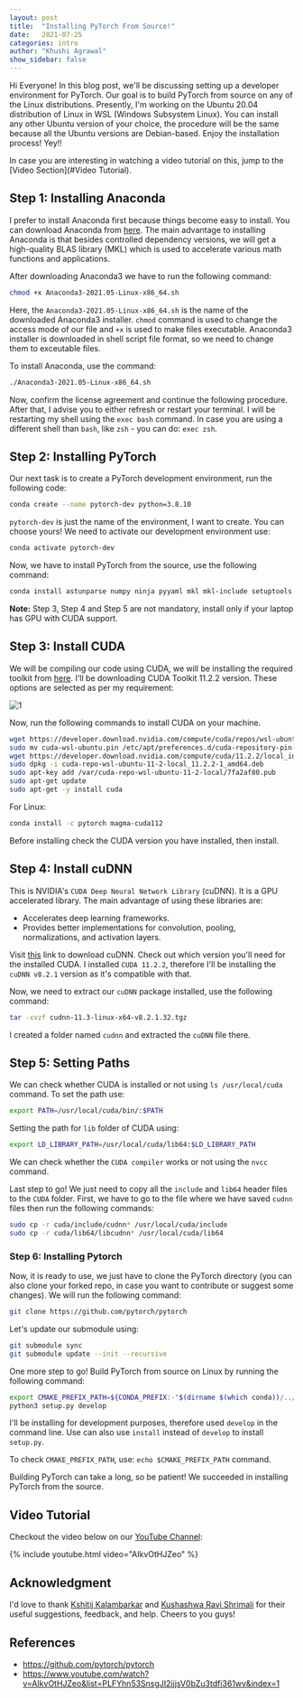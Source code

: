 ```yaml
---
layout: post
title:  "Installing PyTorch From Source!"
date:   2021-07-25
categories: intro
author: "Khushi Agrawal"
show_sidebar: false
---
```


Hi Everyone! In this blog post, we'll be discussing setting up a developer environment for PyTorch. Our goal is to build PyTorch from source on any of the Linux distributions. Presently, I'm working on the Ubuntu 20.04 distribution of Linux in WSL (Windows Subsystem Linux). You can install any other Ubuntu version of your choice, the procedure will be the same because all the Ubuntu versions are Debian-based. Enjoy the installation process! Yey!!  

In case you are interesting in watching a video tutorial on this, jump to the [Video Section](#Video Tutorial).

## Step 1: Installing Anaconda

I prefer to install Anaconda first because things become easy to install. You can download Anaconda from [here](https://www.anaconda.com/products/individual#download-section). The main advantage to installing Anaconda is that besides controlled dependency versions, we will get a high-quality BLAS library (MKL) which is used to accelerate various math functions and applications. 

After downloading Anaconda3 we have to run the following command:

```bash
chmod +x Anaconda3-2021.05-Linux-x86_64.sh
```

Here, the `Anaconda3-2021.05-Linux-x86_64.sh` is the name of the downloaded Anaconda3 installer. `chmod` command is used to change the access mode of our file and `+x` is used to make files executable. Anaconda3 installer is downloaded in shell script file format, so we need to change them to exceutable files.

To install Anaconda, use the command:

```bash
./Anaconda3-2021.05-Linux-x86_64.sh
```

Now, confirm the license agreement and continue the following procedure. After that, I advise you to either refresh or restart your terminal. I will be restarting my shell using the `exec bash` command. In case you are using a different shell than `bash`, like `zsh` - you can do: `exec zsh`.

## Step 2: Installing PyTorch 

Our next task is to create a PyTorch development environment, run the following code:

```bash
conda create --name pytorch-dev python=3.8.10
```

`pytorch-dev` is just the name of the environment, I want to create. You can choose yours! We need to activate our development environment use:

```bash
conda activate pytorch-dev
```

Now, we have to install PyTorch from the source, use the following command:

```bash
conda install astunparse numpy ninja pyyaml mkl mkl-include setuptools cmake cffi typing_extensions future six requests dataclasses
```

**Note:** Step 3, Step 4 and Step 5 are not mandatory, install only if your laptop has GPU with CUDA support. 

## Step 3: Install CUDA 

We will be compiling our code using CUDA, we will be installing the required toolkit from [here](https://developer.nvidia.com/cuda-downloads). I'll be downloading CUDA Toolkit 11.2.2 version. These options are selected as per my requirement:

![1](https://user-images.githubusercontent.com/62256509/126878857-9e3c6f00-5904-4b05-bff2-8e15b9c9eaa5.png)

Now, run the following commands to install CUDA on your machine.

```bash
wget https://developer.download.nvidia.com/compute/cuda/repos/wsl-ubuntu/x86_64/cuda-wsl-ubuntu.pin
sudo mv cuda-wsl-ubuntu.pin /etc/apt/preferences.d/cuda-repository-pin-600
wget https://developer.download.nvidia.com/compute/cuda/11.2.2/local_installers/cuda-repo-wsl-ubuntu-11-2-local_11.2.2-1_amd64.deb
sudo dpkg -i cuda-repo-wsl-ubuntu-11-2-local_11.2.2-1_amd64.deb
sudo apt-key add /var/cuda-repo-wsl-ubuntu-11-2-local/7fa2af80.pub
sudo apt-get update
sudo apt-get -y install cuda
```

For Linux:

```bash
conda install -c pytorch magma-cuda112
```

Before installing check the CUDA version you have installed, then install. 

## Step 4: Install cuDNN

This is NVIDIA's `CUDA Deep Neural Network Library` (cuDNN). It is a GPU accelerated library. The main advantage of using these libraries are:

* Accelerates deep learning frameworks.
* Provides better implementations for convolution, pooling, normalizations, and activation layers.

Visit [this](https://developer.nvidia.com/cudnn) link to download cuDNN. Check out which version you'll need for the installed CUDA. I installed `CUDA 11.2.2`, therefore I'll be installing the `cuDNN v8.2.1` version as it's compatible with that.

Now, we need to extract our `cuDNN` package installed, use the following command:

```bash
tar -xvzf cudnn-11.3-linux-x64-v8.2.1.32.tgz
```
I created a folder named `cudnn` and extracted the `cuDNN` file there.

## Step 5: Setting Paths

We can check whether CUDA is installed or not using `ls /usr/local/cuda` command. To set the path use:

```bash
export PATH=/usr/local/cuda/bin/:$PATH
```

Setting the path for `lib` folder of CUDA using:

```bash
export LD_LIBRARY_PATH=/usr/local/cuda/lib64:$LD_LIBRARY_PATH
```

We can check whether the `CUDA compiler` works or not using the `nvcc` command.

Last step to go! We just need to copy all the `include` and `lib64` header files to the `CUDA` folder. First, we have to go to the file where we have saved `cudnn` files then run the following commands:

```bash
sudo cp -r cuda/include/cudnn* /usr/local/cuda/include
sudo cp -r cuda/lib64/libcudnn* /usr/local/cuda/lib64
```

### Step 6: Installing Pytorch

Now, it is ready to use, we just have to clone the PyTorch directory (you can also clone your forked repo, in case you want to contribute or suggest some changes). We will run the following command:

```bash
git clone https://github.com/pytorch/pytorch
```

Let's update our submodule using:

```bash
git submodule sync
git submodule update --init --recursive
```

One more step to go! Build PyTorch from source on Linux by running the following command:

```bash
export CMAKE_PREFIX_PATH=${CONDA_PREFIX:-"$(dirname $(which conda))/../"}
python3 setup.py develop
```

I'll be installing for development purposes, therefore used `develop` in the command line. Use can also use `install` instead of `develop` to install `setup.py`.

To check `CMAKE_PREFIX_PATH`, use: `echo $CMAKE_PREFIX_PATH` command.

Building PyTorch can take a long, so be patient! We succeeded in installing PyTorch from the source. 

## Video Tutorial

Checkout the video below on our [YouTube Channel](https://www.youtube.com/channel/UCV1XiuvBIXrs5qMvsyueqrg):

{% include youtube.html video="AIkvOtHJZeo" %}

## Acknowledgment

I'd love to thank [Kshitij Kalambarkar](https://github.com/kshitij12345) and [Kushashwa Ravi Shrimali](https://github.com/krshrimali) for their useful suggestions, feedback, and help. Cheers to you guys!

## References

* https://github.com/pytorch/pytorch
* https://www.youtube.com/watch?v=AIkvOtHJZeo&list=PLFYhn53SnsgJI2jjjsV0bZu3tdfi361wv&index=1

